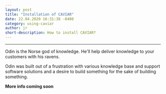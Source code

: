 ```yaml
---
layout: post
title: "Installation of CAVIAR"
date: 22.04.2020 16:31:38 -0400
category: using-caviar
author: jr
short-description: How to install CAVIAR?
---
```


-----

Odin is the Norse god of knowledge. He'll help deliver knowledge to your customers with his ravens.

Odin was built out of a frustration with various knowledge base and support software solutions and a desire to build something for the sake of building something.

**More info coming soon**


